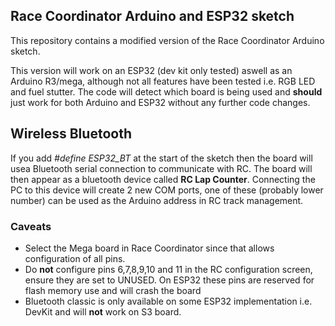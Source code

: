 ## Race Coordinator Arduino and ESP32 sketch
This repository contains a modified version of the Race Coordinator Arduino sketch.

This version will work on an ESP32 (dev kit only tested) aswell as an Arduino R3/mega, although not all features have been tested i.e. RGB LED and fuel stutter. The code will detect which board is being used and **should** just work for both Arduino and ESP32 without any further code changes.

## Wireless Bluetooth
If you add *#define ESP32_BT* at the start of the sketch then the board will usea Bluetooth serial connection to communicate with RC. The board will then appear as a bluetooth device called **RC Lap Counter**. Connecting the PC to this device will create 2 new COM ports, one of these (probably lower number) can be used as the Arduino address in RC track management.

### Caveats
- Select the Mega board in Race Coordinator since that allows configuration of all pins.
- Do **not** configure pins 6,7,8,9,10 and 11 in the RC configuration screen, ensure they are set to UNUSED. On ESP32 these pins are reserved for flash memory use and will crash the board
- Bluetooth classic is only available on some ESP32 implementation i.e. DevKit and will **not** work on S3 board.
